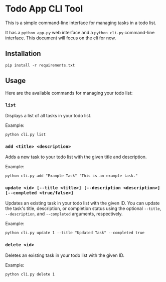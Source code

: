 # Todo App CLI Tool

This is a simple command-line interface for managing tasks in a todo list.

It has a `python app.py` web interface and a `python cli.py` command-line interface. This document will focus on the cli for now.

## Installation

```shell
pip install -r requirements.txt
```

## Usage

Here are the available commands for managing your todo list:

### `list`

Displays a list of all tasks in your todo list.

Example:
```shell
python cli.py list
```

### `add <title> <description>`

Adds a new task to your todo list with the given title and description.

Example:
```shell
python cli.py add "Example Task" "This is an example task."
```

### `update <id> [--title <title>] [--description <description>] [--completed <true/false>]`

Updates an existing task in your todo list with the given ID. You can update the task's title, description, or completion status using the optional `--title`, `--description`, and `--completed` arguments, respectively.

Example:

```shell
python cli.py update 1 --title "Updated Task" --completed true
```

### `delete <id>`

Deletes an existing task in your todo list with the given ID.

Example:
```shell
python cli.py delete 1
```